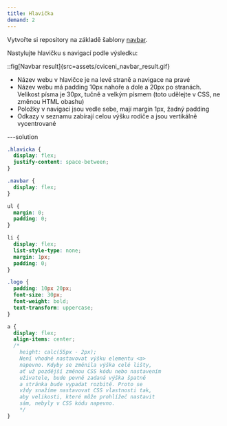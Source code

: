 ```yaml
---
title: Hlavička
demand: 2
---
```


Vytvořte si repository na základě šablony [navbar](https://github.com/Czechitas-podklady-WEB/navbar).

Nastylujte hlavičku s navigací podle výsledku:

::fig[Navbar result]{src=assets/cviceni_navbar_result.gif}

- Název webu v hlavičce je na levé straně a navigace na pravé
- Název webu má padding 10px nahoře a dole a 20px po stranách. Velikost písma je 30px, tučně a velkým písmem (toto udělejte v CSS, ne změnou HTML obashu)
- Položky v navigaci jsou vedle sebe, mají margin 1px, žadný padding
- Odkazy v seznamu zabírají celou výšku rodiče a jsou vertikálně vycentrované

---solution

```css
.hlavicka {
  display: flex;
  justify-content: space-between;
}

.navbar {
  display: flex;
}

ul {
  margin: 0;
  padding: 0;
}

li {
  display: flex;
  list-style-type: none;
  margin: 1px;
  padding: 0;
}

.logo {
  padding: 10px 20px;
  font-size: 30px;
  font-weight: bold;
  text-transform: uppercase;
}

a {
  display: flex;
  align-items: center;
  /*
    height: calc(55px - 2px);
    Není vhodné nastavovat výšku elementu <a>
    napevno. Kdyby se změnila výška celé lišty,
    ať už pozdější změnou CSS kódu nebo nastavením
    uživatele, bude pevně zadaná výška špatně
    a stránka bude vypadat rozbitě. Proto se
    vždy snažíme nastavovat CSS vlastnosti tak,
    aby velikosti, které může prohlížeč nastavit
    sám, nebyly v CSS kódu napevno.
    */
}
```
